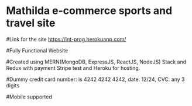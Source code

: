 # Mathilda e-commerce sports and travel site

#Link for the site https://int-prog.herokuapp.com/

#Fully Functional Website

#Created using MERN(MongoDB, ExpressJS, ReactJS, NodeJS) Stack and Redux with payment Stripe test and Heroku for hosting.

#Dummy credit card number: is 4242 4242 4242, date: 12/24, CVC: any 3 digits



#Mobile supported
